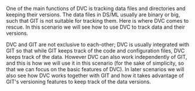 One of the main functions of DVC is tracking data files and
directories and keeping their versions. The data files in DS/ML
usually are binary or big, such that GIT is not suitable for tracking
them. Here is where DVC comes to rescue. In this scenario we will see
how to use DVC to track data and their versions.

DVC and GIT are not exclusive to each-other; DVC is usually integrated
with GIT so that while GIT keeps track of the code and configuration
files, DVC keeps track of the data. However DVC can also work
independently of GIT, and this is how we will use it in this scenario
(for the sake of simplicity, so that we can focus on the basic
features of DVC). In later scenarios we will also see how DVC works
together with GIT and how it takes advantage of GIT's versioning
features to keep track of the data versions.
